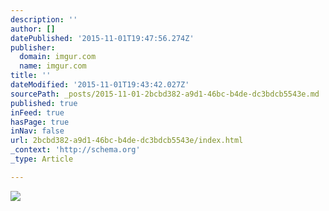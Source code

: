 ```yaml
---
description: ''
author: []
datePublished: '2015-11-01T19:47:56.274Z'
publisher:
  domain: imgur.com
  name: imgur.com
title: ''
dateModified: '2015-11-01T19:43:42.027Z'
sourcePath: _posts/2015-11-01-2bcbd382-a9d1-46bc-b4de-dc3bdcb5543e.md
published: true
inFeed: true
hasPage: true
inNav: false
url: 2bcbd382-a9d1-46bc-b4de-dc3bdcb5543e/index.html
_context: 'http://schema.org'
_type: Article

---
```

![](http://i.imgur.com/v5vJy3E.gif)